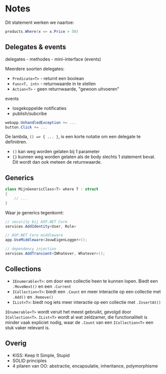 # Notes

Dit statement werken we naartoe:

```cs
products.Where(x => x.Price > 50)
```

## Delegates & events

delegates - methodes - mini-interface (events)

Meerdere soorten delegates:

* `Predicate<T>` - returnt een boolean
* `Func<T, int>` - returnwaarde in te stellen
* `Action<T>` - geen returnwaarde, "gewoon uitvoeren"

events
- losgekoppelde notificaties
- publish/subcribe

```cs
webapp.UnhandledException += ...
button.Click += ...
```

De lambda, `() => { ... }`, is een korte notatie om een delegate te definiëren.
* `()` kan weg worden gelaten bij 1 parameter
* `{}` kunnen weg worden gelaten als de body slechts 1 statement bevat. Dit wordt dan ook meteen de returnwaarde.

## Generics

```cs
class MijnGenericClass<T> where T : struct
{
	// ...
}
```

Waar je generics tegenkomt:

```cs
// security bij ASP.NET Core
services.AddIdentity<User, Role>

// ASP.NET Core middleware
app.UseMiddleware<JouwEigenLogger>();

// dependency injection
services.AddTransient<IWhatever, Whatever>();
```

## Collections

* `IEnumerable<T>`: om door een collectie heen te kunnen lopen. Biedt een `.MoveNext()` en een `.Current`
* `ICollection<T>`: biedt een `.Count` en meer interactie op een collectie met `.Add()` en `.Remove()`
* `IList<T>`: biedt nog iets meer interactie op een collectie met `.InsertAt()`

`IEnumerable<T>` wordt veruit het meest gebruikt, gevolgd door `ICollection<T>`. `IList<T>` wordt al wat zeldzamer, die functionaliteit is minder vaak expliciet nodig, waar de `.Count` van een `ICollection<T>` een stuk vaker relevant is.

## Overig

* KISS: Keep It Simple, Stupid
* SOLID principles
* 4 pilaren van OO: abstractie, encapsulatie, inheritance, polymorphisme
